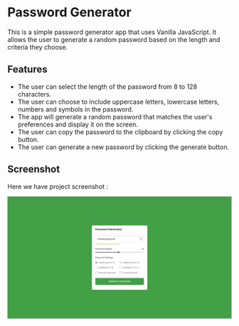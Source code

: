 # Password Generator
This is a simple password generator app that uses Vanilla JavaScript. It allows the user to generate a random password based on the length and criteria they choose.

## Features
- The user can select the length of the password from 8 to 128 characters.
- The user can choose to include uppercase letters, lowercase letters, numbers and symbols in the password.
- The app will generate a random password that matches the user's preferences and display it on the screen.
- The user can copy the password to the clipboard by clicking the copy button.
- The user can generate a new password by clicking the generate button.

## Screenshot
Here we have project screenshot :

![screenshot](screenshot.jpeg)